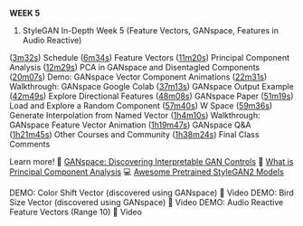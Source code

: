 **WEEK 5**
1. StyleGAN In-Depth Week 5
(Feature Vectors, GANspace, Features in Audio Reactive)

([3m32s](https://youtu.be/fCI3wX38Ong?t=213)) Schedule
([6m34s](https://youtu.be/fCI3wX38Ong?t=394)) Feature Vectors
([11m20s](https://youtu.be/fCI3wX38Ong?t=680)) Principal Component Analysis
([12m29s](https://youtu.be/fCI3wX38Ong?t=749)) PCA in GANspace and Disentagled Components
([20m07s](https://youtu.be/fCI3wX38Ong?t=1207)) Demo: GANspace Vector Component Animations
([22m31s](https://youtu.be/fCI3wX38Ong?t=1351)) Walkthrough: GANspace Google Colab
([37m13s](https://youtu.be/fCI3wX38Ong?t=2233)) GANspace Output Example
([42m49s](https://youtu.be/fCI3wX38Ong)) Explore Directional Features
([48m08s](https://youtu.be/fCI3wX38Ong?t=2888)) GANspace Paper
([51m19s](https://youtu.be/fCI3wX38Ong?t=3079)) Load and Explore a Random Component
([57m40s](https://youtu.be/fCI3wX38Ong?t=3460)) W Space
([59m36s](https://youtu.be/fCI3wX38Ong?t=3576)) Generate Interpolation from Named Vector
([1h4m10s](https://youtu.be/fCI3wX38Ong?t=3850)) Walkthrough: GANspace Feature Vector Animation
([1h19m47s](https://youtu.be/fCI3wX38Ong?t=4787)) GANspace Q&A
([1h21m45s](https://youtu.be/fCI3wX38Ong?t=4967)) Other Courses and Community
([1h38m24s](https://youtu.be/fCI3wX38Ong?t=5904)) Final Class Comments

Learn more!
📄 [GANspace: Discovering Interpretable GAN Controls]([https://arxiv.org/abs/2004.02546](https://arxiv.org/abs/2004.02546))
📄 [What is Principal Component Analysis]([https://builtin.com/data-science/step-step-explanation-principal-component-analysis](https://builtin.com/data-science/step-step-explanation-principal-component-analysis)) [](https://emojipedia.org/page-facing-up/)
💻 [Awesome Pretrained StyleGAN2 Models]([https://github.com/justinpinkney/awesome-pretrained-stylegan2](https://github.com/justinpinkney/awesome-pretrained-stylegan2))


DEMO: Color Shift Vector (discovered using GANspace) 🎥 Video
DEMO: Bird Size Vector (discovered using GANspace) 🎥 Video
DEMO: Audio Reactive Feature Vectors (Range 10) 🎥 Video